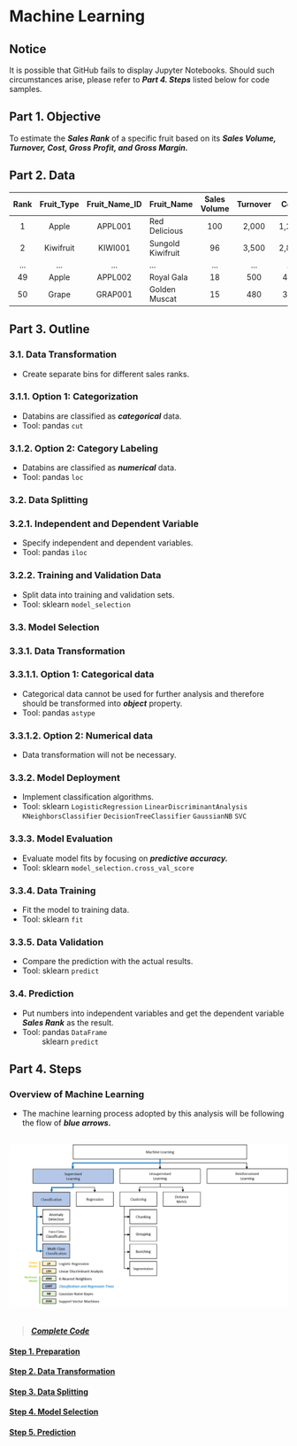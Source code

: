 # Machine Learning
## Notice
It is possible that GitHub fails to display Jupyter Notebooks. Should such circumstances arise, please refer to ***Part 4. Steps*** listed below for code samples.

## Part 1. Objective
To estimate the ***Sales Rank*** of a specific fruit based on its ***Sales Volume, Turnover, Cost, Gross Profit, and Gross Margin.***

## Part 2. Data

| Rank  | Fruit_Type | Fruit_Name_ID | Fruit_Name        | Sales Volume | Turnover | Cost  | Gross Profit | Gross Margin | Supplier | 
| :---: | :---:      | :---:         | :---              | :---:        | :---:    | :---: | :---:        | :---:        | :---:    |
| 1     | Apple      | APPL001       | Red Delicious     | 100          | 2,000    | 1,200 | 800          | 0.40         | Farm 4   |
| 2     | Kiwifruit  | KIWI001       | Sungold Kiwifruit | 96           | 3,500    | 2,800 | 700          | 0.20         | Farm 1   |
| ...   | ...        | ...           | ...               | ...          | ...      | ...   | ...          | ...          | ...      |
| 49    | Apple      | APPL002       | Royal Gala        | 18           | 500      | 450   | 50           | 0.10         | Farm 2   |
| 50    | Grape      | GRAP001       | Golden Muscat     | 15           | 480      | 360   | 120          | 0.25         | Farm 4   |

## Part 3. Outline
### 3.1. Data Transformation
- Create separate bins for different sales ranks.
### 3.1.1. Option 1: Categorization
- Databins are classified as ***categorical*** data.
- Tool: pandas ```cut``` 
### 3.1.2. Option 2: Category Labeling
- Databins are classified as ***numerical*** data.
- Tool: pandas ```loc```

### 3.2. Data Splitting
### 3.2.1. Independent and Dependent Variable
- Specify independent and dependent variables.
- Tool: pandas ```iloc```
### 3.2.2. Training and Validation Data
- Split data into training and validation sets.
- Tool: sklearn ```model_selection```

### 3.3. Model Selection
### 3.3.1. Data Transformation
### 3.3.1.1. Option 1: Categorical data
- Categorical data cannot be used for further analysis and therefore should be transformed into ***object*** property.
- Tool: pandas ```astype```
### 3.3.1.2. Option 2: Numerical data
-  Data transformation will not be necessary.

### 3.3.2. Model Deployment
- Implement classification algorithms.
- Tool: sklearn ```LogisticRegression``` ```LinearDiscriminantAnalysis``` ```KNeighborsClassifier``` ```DecisionTreeClassifier``` ```GaussianNB``` ```SVC```

### 3.3.3. Model Evaluation
- Evaluate model fits by focusing on ***predictive accuracy.***
- Tool: sklearn ```model_selection.cross_val_score```

### 3.3.4. Data Training
- Fit the model to training data.
- Tool: sklearn ```fit``` 

### 3.3.5. Data Validation
- Compare the prediction with the actual results.
- Tool: sklearn ```predict``` 

### 3.4. Prediction
- Put numbers into independent variables and get the dependent variable ***Sales Rank*** as the result.
- Tool: pandas ```DataFrame```   
&nbsp;&nbsp;&nbsp;&nbsp;&nbsp;&nbsp;&nbsp;&nbsp; sklearn ```predict```

## Part 4. Steps
### Overview of Machine Learning
- The machine learning process adopted by this analysis will be following the flow of ***blue arrows.*** 

<br>
<div align=center><img src="https://github.com/lclh813/Machine_Learning/blob/master/0_MachineLearningOverview.png"/></div>
<br>

> [***Complete Code***](https://nbviewer.jupyter.org/github/lclh813/Machine_Learning/blob/master/6_CompleteCode.ipynb) 
#### [Step 1. Preparation](https://nbviewer.jupyter.org/github/lclh813/Machine_Learning/blob/master/1_Preparation.ipynb)
#### [Step 2. Data Transformation](https://nbviewer.jupyter.org/github/lclh813/Machine_Learning/blob/master/2_DataTransformation.ipynb)
#### [Step 3. Data Splitting](https://nbviewer.jupyter.org/github/lclh813/Machine_Learning/blob/master/3_DataSplitting.ipynb)
#### [Step 4. Model Selection](https://nbviewer.jupyter.org/github/lclh813/Machine_Learning/blob/master/4_ModelSelection.ipynb)
#### [Step 5. Prediction](https://nbviewer.jupyter.org/github/lclh813/Machine_Learning/blob/master/5_Prediction.ipynb)
